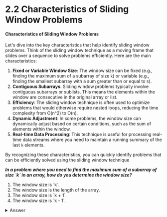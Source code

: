 # 2.2 Characteristics of Sliding Window Problems

#### Characteristics of Sliding Window Problems

Let's dive into the key characteristics that help identify sliding window problems. Think of the sliding window technique as a moving frame that slides over a sequence to solve problems efficiently. Here are the main characteristics:

1. **Fixed or Variable Window Size**: The window size can be fixed (e.g., finding the maximum sum of a subarray of size `k`) or variable (e.g., finding the smallest subarray with a sum greater than or equal to `S`).
2. **Contiguous Subarrays**: Sliding window problems typically involve contiguous subarrays or sublists. This means the elements within the window are consecutive in the original array or list.
3. **Efficiency**: The sliding window technique is often used to optimize problems that would otherwise require nested loops, reducing the time complexity from O(n^2) to O(n).
4. **Dynamic Adjustment**: In some problems, the window size can dynamically adjust based on certain conditions, such as the sum of elements within the window.
5. **Real-time Data Processing**: This technique is useful for processing real-time data streams where you need to maintain a running summary of the last `k` elements.

By recognizing these characteristics, you can quickly identify problems that can be efficiently solved using the sliding window technique



_**In a problem where you need to find the maximum sum of a subarray of size \`k\` in an array, how do you determine the window size?**_

1. The window size is \`k\`.
2. The window size is the length of the array.
3. The window size is \`k + 1\`.
4. The window size is \`k - 1\`.

<details>

<summary>Answer</summary>

1.The window size is \`k\`.

</details>
